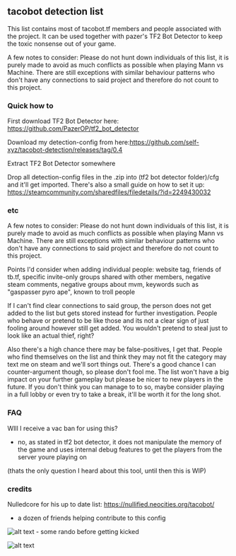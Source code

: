 ## tacobot detection list

This list contains most of tacobot.tf members and people associated with the project. It can be used together with pazer's TF2 Bot Detector to keep the toxic nonsense out of your game.

A few notes to consider: Please do not hunt down individuals of this list, it is purely made to avoid as much conflicts as possible when playing Mann vs Machine. There are still exceptions with similar behaviour patterns who don't have any connections to said project and therefore do not count to this project.

### Quick how to

First download TF2 Bot Detector here: https://github.com/PazerOP/tf2_bot_detector

Download my detection-config from here:https://github.com/self-xyz/tacobot-detection/releases/tag/0.4

Extract TF2 Bot Detector somewhere

Drop all detection-config files in the .zip into (tf2 bot detector folder)/cfg and it'll get imported. There's also a small guide on how to set it up: https://steamcommunity.com/sharedfiles/filedetails/?id=2249430032

### etc

A few notes to consider: Please do not hunt down individuals of this list, it is purely made to avoid as much conflicts as possible when playing Mann vs Machine. There are still exceptions with similar behaviour patterns who don't have any connections to said project and therefore do not count to this project.

Points I'd consider when adding individual people: website tag, friends of tb.tf, specific invite-only groups shared with other members, negative steam comments, negative groups about mvm, keywords such as "gaspasser pyro ape", known to troll people

If I can't find clear connections to said group, the person does not get added to the list but gets stored instead for further investigation. People who behave or pretend to be like those and its not a clear sign of just fooling around however still get added. You wouldn't pretend to steal just to look like an actual thief, right?

Also there's a high chance there may be false-positives, I get that. People who find themselves on the list and think they may not fit the category may text me on steam and we'll sort things out. There's a good chance I can counter-argument though, so please don't fool me. The list won't have a big impact on your further gameplay but please be nicer to new players in the future. If you don't think you can manage to to so, maybe consider playing in a full lobby or even try to take a break, it'll be worth it for the long shot.

### FAQ

WIll I receive a vac ban for using this?
- no, as stated in tf2 bot detector, it does not manipulate the memory of the game and uses internal debug features to get the players from the server youre playing on

(thats the only question I heard about this tool, until then this is WIP)
### credits

Nulledcore for his up to date list: https://nullified.neocities.org/tacobot/
+ a dozen of friends helping contribute to this config



![alt text](https://i.imgur.com/HYJAGRj.png "I just want to play") - some rando before getting kicked

![alt text](https://i.imgur.com/BHF94ph.png "lol")
